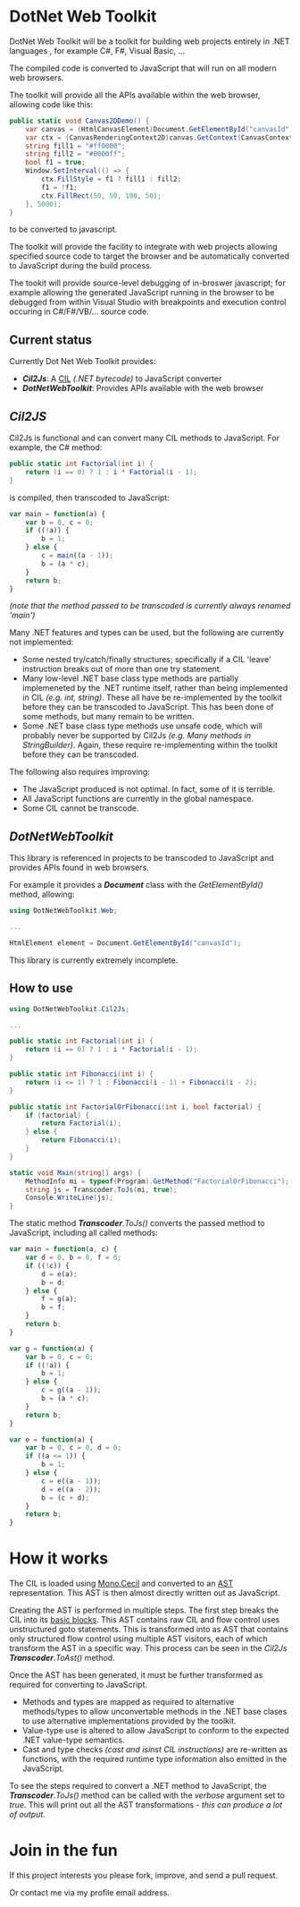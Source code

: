 DotNet Web Toolkit
===================

DotNet Web Toolkit will be a toolkit for building web projects entirely in .NET languages , for example C#, F#, Visual Basic, ...

The compiled code is converted to JavaScript that will run on all modern web browsers.

The toolkit will provide all the APIs available within the web browser, allowing code like this:

```C#
public static void Canvas2DDemo() {
    var canvas = (HtmlCanvasElement)Document.GetElementById("canvasId");
    var ctx = (CanvasRenderingContext2D)canvas.GetContext(CanvasContext.TwoD);
    string fill1 = "#ff0000";
    string fill2 = "#0000ff";
    bool f1 = true;
    Window.SetInterval(() => {
        ctx.FillStyle = f1 ? fill1 : fill2;
        f1 = !f1;
        ctx.FillRect(50, 50, 100, 50);
    }, 5000);
}
```

to be converted to javascript.

The toolkit will provide the facility to integrate with web projects allowing specified source code to target the browser and be automatically converted to JavaScript during the build process.

The tookit will provide source-level debugging of in-broswer javascript; for example allowing the generated JavaScript running in the browser to be debugged from within Visual Studio with breakpoints and execution control occuring in C#/F#/VB/... source code.

Current status
--------------

Currently Dot Net Web Toolkit provides:

* ***Cil2Js***: A [CIL][1] *(.NET bytecode)* to JavaScript converter
* ***DotNetWebToolkit***: Provides APIs available with the web browser

*Cil2JS*
--------

Cil2Js is functional and can convert many CIL methods to JavaScript. For example, the C# method:

```C#
public static int Factorial(int i) {
    return (i == 0) ? 1 : i * Factorial(i - 1);
}
```

is compiled, then transcoded to JavaScript:

```JavaScript
var main = function(a) {
    var b = 0, c = 0;
    if ((!a)) {
        b = 1;
    } else {
        c = main((a - 1));
        b = (a * c);
    }
    return b;
}
```

*(note that the method passed to be transcoded is currently always renamed 'main')*

Many .NET features and types can be used, but the following are currently not implemented:

* Some nested try/catch/finally structures; specifically if a CIL 'leave' instruction breaks out of more than one try statement.
* Many low-level .NET base class type methods are partially implemeneted by the .NET runtime itself, rather than being implemented in CIL *(e.g. int, string)*. These all have be re-implemented by the toolkit before they can be transcoded to JavaScript. This has been done of some methods, but many remain to be written.
* Some .NET base class type methods use unsafe code, which will probably never be supported by Cil2Js *(e.g. Many methods in StringBuilder)*. Again, these require re-implementing within the toolkit before they can be transcoded. 

The following also requires improving:

* The JavaScript produced is not optimal. In fact, some of it is terrible.
* All JavaScript functions are currently in the global namespace.
* Some CIL cannot be transcode.

*DotNetWebToolkit*
------------------

This library is referenced in projects to be transcoded to JavaScript and provides APIs found in web browsers.

For example it provides a ***Document*** class with the *GetElementById()* method, allowing:

```C#
using DotNetWebToolkit.Web;

...

HtmlElement element = Document.GetElementById("canvasId");
```

This library is currently extremely incomplete.


How to use
----------

```C#
using DotNetWebToolkit.Cil2Js;

...

public static int Factorial(int i) {
    return (i == 0) ? 1 : i * Factorial(i - 1);
}

public static int Fibonacci(int i) {
    return (i <= 1) ? 1 : Fibonacci(i - 1) + Fibonacci(i - 2);
}

public static int FactorialOrFibonacci(int i, bool factorial) {
    if (factorial) {
        return Factorial(i);
    } else {
        return Fibonacci(i);
    }
}

static void Main(string[] args) {
    MethodInfo mi = typeof(Program).GetMethod("FactorialOrFibonacci");
    string js = Transcoder.ToJs(mi, true);
    Console.WriteLine(js);
}
```

The static method ***Transcoder***.*ToJs()* converts the passed method to JavaScript, including all called methods:

```JavaScript
var main = function(a, c) {
    var d = 0, b = 0, f = 0;
    if ((!c)) {
        d = e(a);
        b = d;
    } else {
        f = g(a);
        b = f;
    }
    return b;
}

var g = function(a) {
    var b = 0, c = 0;
    if ((!a)) {
        b = 1;
    } else {
        c = g((a - 1));
        b = (a * c);
    }
    return b;
}

var e = function(a) {
    var b = 0, c = 0, d = 0;
    if ((a <= 1)) {
        b = 1;
    } else {
        c = e((a - 1));
        d = e((a - 2));
        b = (c + d);
    }
    return b;
}
```

How it works
============

The CIL is loaded using [Mono.Cecil][2] and converted to an [AST][3] representation. This AST is then almost directly written out as JavaScript.

Creating the AST is performed in multiple steps. The first step breaks the CIL into its [basic blocks][4]. This AST contains raw CIL and flow control uses unstructured goto statements. This is transformed into as AST that contains only structured flow control using multiple AST visitors, each of which transform the AST in a specific way. This process can be seen in the *Cil2Js* ***Transcoder***.*ToAst()* method.

Once the AST has been generated, it must be further transformed as required for converting to JavaScript.

* Methods and types are mapped as required to alternative methods/types to allow unconvertable methods in the .NET base clases to use alternative implementations provided by the toolkit.
* Value-type use is altered to allow JavaScript to conform to the expected .NET value-type semantics.
* Cast and type checks *(cast and isinst CIL instructions)* are re-written as functions, with the required runtime type information also emitted in the JavaScript.

To see the steps required to convert a .NET method to JavaScript, the ***Transcoder***.*ToJs()* method can be called with the *verbose* argument set to *true*. This will print out all the AST transformations - *this can produce a lot of output*.

Join in the fun
===============

If this project interests you please fork, improve, and send a pull request.

Or contact me via my profile email address.


[1]: http://en.wikipedia.org/wiki/Common_Intermediate_Language
[2]: https://github.com/jbevain/cecil
[3]: http://en.wikipedia.org/wiki/Abstract_syntax_tree
[4]: http://en.wikipedia.org/wiki/Basic_block
